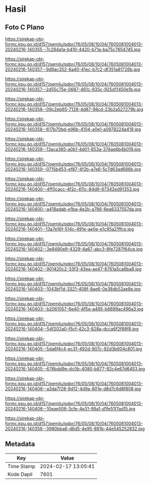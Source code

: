 # Hasil

## Foto C Plano

https://sirekap-obj-formc.kpu.go.id/d157/pemilu/pdpr/76/05/08/10/04/7605081004013-20240216-140355--7c284a1a-b410-4420-b71a-ba75c7654745.jpg

https://sirekap-obj-formc.kpu.go.id/d157/pemilu/pdpr/76/05/08/10/04/7605081004013-20240216-140357--9d9ac352-6a40-41ec-b7c2-df351a81726b.jpg

https://sirekap-obj-formc.kpu.go.id/d157/pemilu/pdpr/76/05/08/10/04/7605081004013-20240216-140357--2d55c75e-0687-461c-935c-925d11450e1b.jpg

https://sirekap-obj-formc.kpu.go.id/d157/pemilu/pdpr/76/05/08/10/04/7605081004013-20240216-140358--09c2eb65-7128-4d87-98cd-23b2a527279b.jpg

https://sirekap-obj-formc.kpu.go.id/d157/pemilu/pdpr/76/05/08/10/04/7605081004013-20240216-140358--617b70bd-e96b-4104-a0e1-a0978224a419.jpg

https://sirekap-obj-formc.kpu.go.id/d157/pemilu/pdpr/76/05/08/10/04/7605081004013-20240216-140359--13aca385-a0b1-4d01-853a-374ae6b4b019.jpg

https://sirekap-obj-formc.kpu.go.id/d157/pemilu/pdpr/76/05/08/10/04/7605081004013-20240216-140359--0715b453-ef87-4f2b-a7e6-5c7d63ad686b.jpg

https://sirekap-obj-formc.kpu.go.id/d157/pemilu/pdpr/76/05/08/10/04/7605081004013-20240216-140400--4ff0cacc-4f2c-411c-84d9-67342ed91353.jpg

https://sirekap-obj-formc.kpu.go.id/d157/pemilu/pdpr/76/05/08/10/04/7605081004013-20240216-140400--a418adab-e1ba-4e2b-a786-6ea6337557da.jpg

https://sirekap-obj-formc.kpu.go.id/d157/pemilu/pdpr/76/05/08/10/04/7605081004013-20240216-140401--13a7e16f-514c-491e-ae0e-e1c95a21ffce.jpg

https://sirekap-obj-formc.kpu.go.id/d157/pemilu/pdpr/76/05/08/10/04/7605081004013-20240216-140402--3e8490e9-4329-4a67-abc3-8fe7287f64ce.jpg

https://sirekap-obj-formc.kpu.go.id/d157/pemilu/pdpr/76/05/08/10/04/7605081004013-20240216-140402--901420c2-33f3-43ea-ae47-6761a5ca6ba8.jpg

https://sirekap-obj-formc.kpu.go.id/d157/pemilu/pdpr/76/05/08/10/04/7605081004013-20240216-140403--1043bf1d-3321-408f-8ae6-0e38db52ae8e.jpg

https://sirekap-obj-formc.kpu.go.id/d157/pemilu/pdpr/76/05/08/10/04/7605081004013-20240216-140403--b2061057-6e40-4f5e-a495-b6899ac496a3.jpg

https://sirekap-obj-formc.kpu.go.id/d157/pemilu/pdpr/76/05/08/10/04/7605081004013-20240216-140404--54f202a0-f5cf-42c3-828a-dcca6f2f98f8.jpg

https://sirekap-obj-formc.kpu.go.id/d157/pemilu/pdpr/76/05/08/10/04/7605081004013-20240216-140405--5da6f4c4-ec31-492d-907c-92d3b604c801.jpg

https://sirekap-obj-formc.kpu.go.id/d157/pemilu/pdpr/76/05/08/10/04/7605081004013-20240216-140405--676bdd9e-dc0b-4080-b877-92c4e67d6453.jpg

https://sirekap-obj-formc.kpu.go.id/d157/pemilu/pdpr/76/05/08/10/04/7605081004013-20240216-140406--a3da7f28-9d12-4d9a-801e-d8d7c6d8f808.jpg

https://sirekap-obj-formc.kpu.go.id/d157/pemilu/pdpr/76/05/08/10/04/7605081004013-20240216-140406--10eae506-3cfe-4e31-99a1-d1fe51f7ad15.jpg

https://sirekap-obj-formc.kpu.go.id/d157/pemilu/pdpr/76/05/08/10/04/7605081004013-20240216-140356--3980bba8-d6d5-4e95-891b-44e545252832.jpg


## Metadata

| Key        | Value               |
| ---------- | ------------------- |
| Time Stamp | 2024-02-17 13:05:41 |
| Kode Dapil | 7601                |



